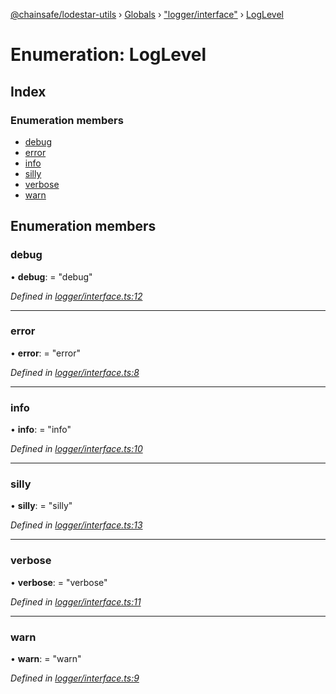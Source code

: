 [@chainsafe/lodestar-utils](../README.md) › [Globals](../globals.md) › ["logger/interface"](../modules/_logger_interface_.md) › [LogLevel](_logger_interface_.loglevel.md)

# Enumeration: LogLevel

## Index

### Enumeration members

* [debug](_logger_interface_.loglevel.md#debug)
* [error](_logger_interface_.loglevel.md#error)
* [info](_logger_interface_.loglevel.md#info)
* [silly](_logger_interface_.loglevel.md#silly)
* [verbose](_logger_interface_.loglevel.md#verbose)
* [warn](_logger_interface_.loglevel.md#warn)

## Enumeration members

###  debug

• **debug**: = "debug"

*Defined in [logger/interface.ts:12](https://github.com/ChainSafe/lodestar/blob/e2d6cf7/packages/lodestar-utils/src/logger/interface.ts#L12)*

___

###  error

• **error**: = "error"

*Defined in [logger/interface.ts:8](https://github.com/ChainSafe/lodestar/blob/e2d6cf7/packages/lodestar-utils/src/logger/interface.ts#L8)*

___

###  info

• **info**: = "info"

*Defined in [logger/interface.ts:10](https://github.com/ChainSafe/lodestar/blob/e2d6cf7/packages/lodestar-utils/src/logger/interface.ts#L10)*

___

###  silly

• **silly**: = "silly"

*Defined in [logger/interface.ts:13](https://github.com/ChainSafe/lodestar/blob/e2d6cf7/packages/lodestar-utils/src/logger/interface.ts#L13)*

___

###  verbose

• **verbose**: = "verbose"

*Defined in [logger/interface.ts:11](https://github.com/ChainSafe/lodestar/blob/e2d6cf7/packages/lodestar-utils/src/logger/interface.ts#L11)*

___

###  warn

• **warn**: = "warn"

*Defined in [logger/interface.ts:9](https://github.com/ChainSafe/lodestar/blob/e2d6cf7/packages/lodestar-utils/src/logger/interface.ts#L9)*
